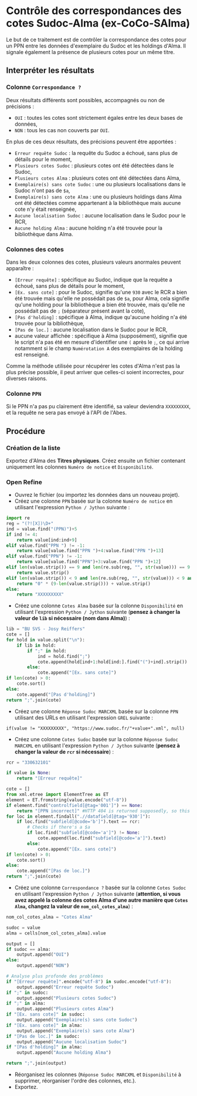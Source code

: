 # Contrôle des correspondances des cotes Sudoc-Alma (ex-CoCo-SAlma)

Le but de ce traitement est de contrôler la correspondance des cotes pour un PPN entre les données d'exemplaire du Sudoc et les holdings d'Alma.
Il signale également la présence de plusieurs cotes pour un même titre.

## Interpréter les résultats

### Colonne `Correspondance ?`

Deux résultats différents sont possibles, accompagnés ou non de précisions :
* `OUI` : toutes les cotes sont strictement égales entre les deux bases de données,
* `NON` : tous les cas non couverts par `OUI`.

En plus de ces deux résultats, des précisions peuvent être apportées :
* `Erreur requête Sudoc` : la requête du Sudoc a échoué, sans plus de détails pour le moment,
* `Plusieurs cotes Sudoc` : plusieurs cotes ont été détectées dans le Sudoc,
* `Plusieurs cotes Alma` : plusieurs cotes ont été détectées dans Alma,
* `Exemplaire(s) sans cote Sudoc` : une ou plusieurs localisations dans le Sudoc n'ont pas de `$a`,
* `Exemplaire(s) sans cote Alma` : une ou plusieurs holdings dans Alma ont été détectées comme appartenant à la bibliothèque mais aucune cote n'y était renseignée,
* `Aucune localisation Sudoc` : aucune localisation dans le Sudoc pour le RCR,
* `Aucune holding Alma` : aucune holding n'a été trouvée pour la bibliothèque dans Alma.

### Colonnes des cotes

Dans les deux colonnes des cotes, plusieurs valeurs anormales peuvent apparaître :
* `[Erreur requête]` : spécifique au Sudoc, indique que la requête a échoué, sans plus de détails pour le moment,
* `[Ex. sans cote]` : pour le Sudoc, signifie qu'une `930` avec le RCR a bien été trouvée mais qu'elle ne possédait pas de `$a`, pour Alma, cela signifie qu'une holding pour la bibliothèque a bien été trouvée, mais qu'elle ne possédait pas de `;` (séparateur présent avant la cote),
* `[Pas d'holding]` : spécifique à Alma, indique qu'aucune holding n'a été trouvée pour la bibliothèque,
* `[Pas de loc.]` :  aucune localisation dans le Sudoc pour le RCR,
* aucune valeur affichée : spécifique à Alma (supposément), signifie que le script n'a pas été en mesure d'identifier une `(` après le `;`, ce qui arrive notamment si le champ `Numérotation A` des exemplaires de la holding est renseigné.

Comme la méthode utilisée pour récupérer les cotes d'Alma n'est pas la plus précise possible, il peut arriver que celles-ci soient incorrectes, pour diverses raisons.

### Colonne `PPN`

Si le PPN n'a pas pu clairement être identifié, sa valeur deviendra `XXXXXXXXX`, et la requête ne sera pas envoyé à l'API de l'Abes.

## Procédure

### Création de la liste

Exportez d'Alma des __Titres physiques__.
Créez ensuite un fichier contenant uniquement les colonnes `Numéro de notice` et `Disponibilité`.

### Open Refine

* Ouvrez le fichier (ou importez les données dans un nouveau projet).
* Créez une colonne `PPN` basée sur la colonne `Numéro de notice` en utilisant l'expression `Python / Jython` suivante :

``` Python
import re
reg = "(?![X])\D+"
ind = value.find("(PPN)")+5
if ind != 4:
    return value[ind:ind+9]
elif value.find("PPN ") != -1:
    return value[value.find("PPN ")+4:value.find("PPN ")+13]
elif value.find("PPN") != -1:
    return value[value.find("PPN")+3:value.find("PPN ")+12]
elif len(value.strip()) == 9 and len(re.sub(reg, "", str(value))) == 9:
    return value.strip()
elif len(value.strip()) < 9 and len(re.sub(reg, "", str(value))) < 9 and len(re.sub(reg, "", str(value))) == len(value.strip()):
    return "0" * (9-len(value.strip())) + value.strip()
else:
    return "XXXXXXXXX"
```

* Créez une colonne `Cotes Alma` basée sur la colonne `Disponibilité` en utilisant l'expression `Python / Jython` suivante (__pensez à changer la valeur de `lib` si nécessaire (nom dans Alma)__) :

``` Python
lib = "BU SVS - Josy Reiffers"
cote = []
for hold in value.split("\n"):
    if lib in hold:
        if ";" in hold:
            ind = hold.find(";")
            cote.append(hold[ind+1:hold[ind:].find("(")+ind].strip())
        else:
            cote.append("[Ex. sans cote]")
if len(cote) > 0:
    cote.sort()
else:
    cote.append("[Pas d'holding]")
return ";".join(cote)
```
* Créez une colonne `Réponse Sudoc MARCXML` basée sur la colonne `PPN` utilisant des URLs en utilisant l'expression `GREL` suivante :

``` GREL
if(value != "XXXXXXXXX", "https://www.sudoc.fr/"+value+".xml", null)
```

* Créez une colonne `Cotes Sudoc` basée sur la colonne `Réponse Sudoc MARCXML` en utilisant l'expression `Python / Jython` suivante (__pensez à changer la valeur de `rcr` si nécessaire__) :

``` Python
rcr = "330632101"

if value is None:
    return "[Erreur requête]"

cote = []
from xml.etree import ElementTree as ET
element = ET.fromstring(value.encode("utf-8"))
if element.find("controlfield[@tag='001']") == None:
    return "[PPN incorrect]" #HTTP 404 is returned supposedly, so this doesn't happen
for loc in element.findall(".//datafield[@tag='930']"):
    if loc.find("subfield[@code='b']").text == rcr:
        # Checks if there's a $a
        if loc.find("subfield[@code='a']") != None:
            cote.append(loc.find("subfield[@code='a']").text)
        else:
            cote.append("[Ex. sans cote]")
if len(cote) > 0:
    cote.sort()
else:
    cote.append("[Pas de loc.]")
return ";".join(cote)
```

* Créez une colonne `Correspondance ?` basée sur la colonne `Cotes Sudoc` en utilisant l'expression `Python / Jython` suivante (__attention, si vous avez appelé la colonne des cotes Alma d'une autre manière que `Cotes Alma`, changez la valeur de `nom_col_cotes_alma`__) :

``` Python
nom_col_cotes_alma = "Cotes Alma"

sudoc = value
alma = cells[nom_col_cotes_alma].value

output = []
if sudoc == alma:
    output.append("OUI")
else:
    output.append("NON")

# Analyse plus profonde des problèmes
if "[Erreur requête]".encode("utf-8") in sudoc.encode("utf-8"):
    output.append("Erreur requête Sudoc")
if ";" in sudoc:
    output.append("Plusieurs cotes Sudoc")
if ";" in alma:
    output.append("Plusieurs cotes Alma")
if "[Ex. sans cote]" in sudoc:
    output.append("Exemplaire(s) sans cote Sudoc")
if "[Ex. sans cote]" in alma:
    output.append("Exemplaire(s) sans cote Alma")
if "[Pas de loc.]" in sudoc:
    output.append("Aucune localisation Sudoc")
if "[Pas d'holding]" in alma:
    output.append("Aucune holding Alma")

return ";".join(output)
```

* Réorganisez les colonnes (`Réponse Sudoc MARCXML` et `Disponibilité` à supprimer, réorganiser l'ordre des colonnes, etc.).
* Exportez.
